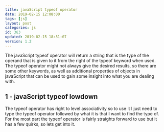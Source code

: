 ```yaml
---
title: javaScript typeof operator
date: 2019-02-15 12:08:00
tags: [js]
layout: post
categories: js
id: 383
updated: 2019-02-15 18:51:07
version: 1.2
---
```


The javaScript typeof operator will return a string that is the type of the operand that is given to it from the right of the typeof keyword when used. The typeof operator might not always give the desired results, so there are some other keywords, as well as additional properties of objects in javaScript that can be used to gain some insight into what you are dealing with.

<!-- more -->

## 1 - javaScript typeof lowdown

The typeof operator has right to level associativity so to use it I just need to type the typeof operator followed by what it is that I want to find the type of. For the most part the typeof operator is fairly straights forward to use but it has a few quirks, so lets get into it. 